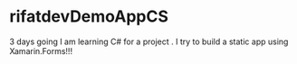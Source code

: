 # rifatdevDemoAppCS
3 days going I am learning C# for a project . I try to build a static app using Xamarin.Forms!!!
